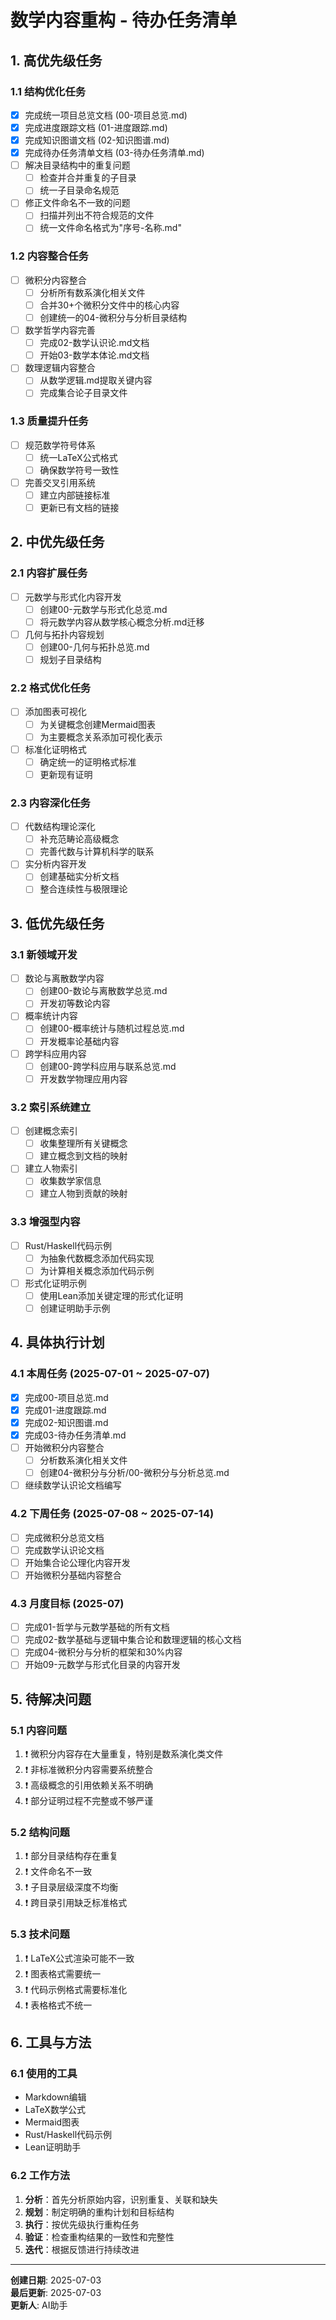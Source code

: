 # 数学内容重构 - 待办任务清单

## 1. 高优先级任务

### 1.1 结构优化任务

- [x] 完成统一项目总览文档 (00-项目总览.md)
- [x] 完成进度跟踪文档 (01-进度跟踪.md)
- [x] 完成知识图谱文档 (02-知识图谱.md)
- [x] 完成待办任务清单文档 (03-待办任务清单.md)
- [ ] 解决目录结构中的重复问题
  - [ ] 检查并合并重复的子目录
  - [ ] 统一子目录命名规范
- [ ] 修正文件命名不一致的问题
  - [ ] 扫描并列出不符合规范的文件
  - [ ] 统一文件命名格式为"序号-名称.md"

### 1.2 内容整合任务

- [ ] 微积分内容整合
  - [ ] 分析所有数系演化相关文件
  - [ ] 合并30+个微积分文件中的核心内容
  - [ ] 创建统一的04-微积分与分析目录结构
- [ ] 数学哲学内容完善
  - [ ] 完成02-数学认识论.md文档
  - [ ] 开始03-数学本体论.md文档
- [ ] 数理逻辑内容整合
  - [ ] 从数学逻辑.md提取关键内容
  - [ ] 完成集合论子目录文件

### 1.3 质量提升任务

- [ ] 规范数学符号体系
  - [ ] 统一LaTeX公式格式
  - [ ] 确保数学符号一致性
- [ ] 完善交叉引用系统
  - [ ] 建立内部链接标准
  - [ ] 更新已有文档的链接

## 2. 中优先级任务

### 2.1 内容扩展任务

- [ ] 元数学与形式化内容开发
  - [ ] 创建00-元数学与形式化总览.md
  - [ ] 将元数学内容从数学核心概念分析.md迁移
- [ ] 几何与拓扑内容规划
  - [ ] 创建00-几何与拓扑总览.md
  - [ ] 规划子目录结构

### 2.2 格式优化任务

- [ ] 添加图表可视化
  - [ ] 为关键概念创建Mermaid图表
  - [ ] 为主要概念关系添加可视化表示
- [ ] 标准化证明格式
  - [ ] 确定统一的证明格式标准
  - [ ] 更新现有证明

### 2.3 内容深化任务

- [ ] 代数结构理论深化
  - [ ] 补充范畴论高级概念
  - [ ] 完善代数与计算机科学的联系
- [ ] 实分析内容开发
  - [ ] 创建基础实分析文档
  - [ ] 整合连续性与极限理论

## 3. 低优先级任务

### 3.1 新领域开发

- [ ] 数论与离散数学内容
  - [ ] 创建00-数论与离散数学总览.md
  - [ ] 开发初等数论内容
- [ ] 概率统计内容
  - [ ] 创建00-概率统计与随机过程总览.md
  - [ ] 开发概率论基础内容
- [ ] 跨学科应用内容
  - [ ] 创建00-跨学科应用与联系总览.md
  - [ ] 开发数学物理应用内容

### 3.2 索引系统建立

- [ ] 创建概念索引
  - [ ] 收集整理所有关键概念
  - [ ] 建立概念到文档的映射
- [ ] 建立人物索引
  - [ ] 收集数学家信息
  - [ ] 建立人物到贡献的映射

### 3.3 增强型内容

- [ ] Rust/Haskell代码示例
  - [ ] 为抽象代数概念添加代码实现
  - [ ] 为计算相关概念添加代码示例
- [ ] 形式化证明示例
  - [ ] 使用Lean添加关键定理的形式化证明
  - [ ] 创建证明助手示例

## 4. 具体执行计划

### 4.1 本周任务 (2025-07-01 ~ 2025-07-07)

- [x] 完成00-项目总览.md
- [x] 完成01-进度跟踪.md
- [x] 完成02-知识图谱.md
- [x] 完成03-待办任务清单.md
- [ ] 开始微积分内容整合
  - [ ] 分析数系演化相关文件
  - [ ] 创建04-微积分与分析/00-微积分与分析总览.md
- [ ] 继续数学认识论文档编写

### 4.2 下周任务 (2025-07-08 ~ 2025-07-14)

- [ ] 完成微积分总览文档
- [ ] 完成数学认识论文档
- [ ] 开始集合论公理化内容开发
- [ ] 开始微积分基础内容整合

### 4.3 月度目标 (2025-07)

- [ ] 完成01-哲学与元数学基础的所有文档
- [ ] 完成02-数学基础与逻辑中集合论和数理逻辑的核心文档
- [ ] 完成04-微积分与分析的框架和30%内容
- [ ] 开始09-元数学与形式化目录的内容开发

## 5. 待解决问题

### 5.1 内容问题

1. ❗ 微积分内容存在大量重复，特别是数系演化类文件
2. ❗ 非标准微积分内容需要系统整合
3. ❗ 高级概念的引用依赖关系不明确
4. ❗ 部分证明过程不完整或不够严谨

### 5.2 结构问题

1. ❗ 部分目录结构存在重复
2. ❗ 文件命名不一致
3. ❗ 子目录层级深度不均衡
4. ❗ 跨目录引用缺乏标准格式

### 5.3 技术问题

1. ❗ LaTeX公式渲染可能不一致
2. ❗ 图表格式需要统一
3. ❗ 代码示例格式需要标准化
4. ❗ 表格格式不统一

## 6. 工具与方法

### 6.1 使用的工具

- Markdown编辑
- LaTeX数学公式
- Mermaid图表
- Rust/Haskell代码示例
- Lean证明助手

### 6.2 工作方法

1. **分析**：首先分析原始内容，识别重复、关联和缺失
2. **规划**：制定明确的重构计划和目标结构
3. **执行**：按优先级执行重构任务
4. **验证**：检查重构结果的一致性和完整性
5. **迭代**：根据反馈进行持续改进

---

**创建日期**: 2025-07-03  
**最后更新**: 2025-07-03  
**更新人**: AI助手

